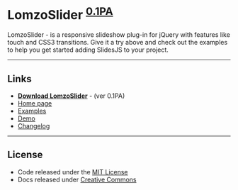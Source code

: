 # LomzoSlider <sup>[0.1PA][download]</sup>
LomzoSlider - is a responsive slideshow plug-in for jQuery with features like touch and CSS3 transitions. Give it a try above and check out the examples to help you get started adding SlidesJS to your project.

***

## Links
- **[Download LomzoSlider][download]** - (ver 0.1PA)
- [Home page](https://romzo.github.io/lomzoSlider/)
- [Examples](https://romzo.github.io/lomzoSlider/manual/)
- [Demo](https://romzo.github.io/lomzoSlider/demo/)
- [Changelog](https://github.com/romzo/lomzoSlider/blob/master/CHANGELOG.md)

***

## License
- Code released under the [MIT License](https://github.com/romzo/lomzoSlider/blob/master/LICENSE.md) <br />
- Docs released under [Creative Commons](https://github.com/romzo/lomzoSlider/blob/master/docs/LICENSE.md)


[download]: https://github.com/romzo/lomzoSlider/archive/master.zip "ver 0.1PA(Pre-alpha)"
